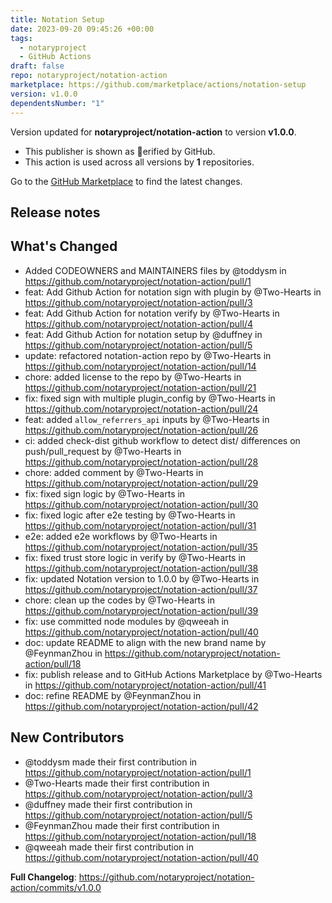 ```yaml
---
title: Notation Setup
date: 2023-09-20 09:45:26 +00:00
tags:
  - notaryproject
  - GitHub Actions
draft: false
repo: notaryproject/notation-action
marketplace: https://github.com/marketplace/actions/notation-setup
version: v1.0.0
dependentsNumber: "1"
---
```



Version updated for **notaryproject/notation-action** to version **v1.0.0**.
- This publisher is shown as erified by GitHub.
- This action is used across all versions by **1** repositories.

Go to the [GitHub Marketplace](https://github.com/marketplace/actions/notation-setup) to find the latest changes.

## Release notes

## What's Changed
* Added CODEOWNERS and MAINTAINERS files by @toddysm in https://github.com/notaryproject/notation-action/pull/1
* feat: Add Github Action for notation sign with plugin by @Two-Hearts in https://github.com/notaryproject/notation-action/pull/3
* feat: Add Github Action for notation verify by @Two-Hearts in https://github.com/notaryproject/notation-action/pull/4
* feat: Add Github Action for notation setup by @duffney in https://github.com/notaryproject/notation-action/pull/5
* update: refactored notation-action repo by @Two-Hearts in https://github.com/notaryproject/notation-action/pull/14
* chore: added license to the repo by @Two-Hearts in https://github.com/notaryproject/notation-action/pull/21
* fix: fixed sign with multiple plugin_config by @Two-Hearts in https://github.com/notaryproject/notation-action/pull/24
* feat: added `allow_referrers_api` inputs by @Two-Hearts in https://github.com/notaryproject/notation-action/pull/26
* ci: added check-dist github workflow to detect dist/ differences on push/pull_request by @Two-Hearts in https://github.com/notaryproject/notation-action/pull/28
* chore: added comment by @Two-Hearts in https://github.com/notaryproject/notation-action/pull/29
* fix: fixed sign logic by @Two-Hearts in https://github.com/notaryproject/notation-action/pull/30
* fix: fixed logic after e2e testing by @Two-Hearts in https://github.com/notaryproject/notation-action/pull/31
* e2e: added e2e workflows by @Two-Hearts in https://github.com/notaryproject/notation-action/pull/35
* fix: fixed trust store logic in verify by @Two-Hearts in https://github.com/notaryproject/notation-action/pull/38
* fix: updated Notation version to 1.0.0 by @Two-Hearts in https://github.com/notaryproject/notation-action/pull/37
* chore: clean up the codes by @Two-Hearts in https://github.com/notaryproject/notation-action/pull/39
* fix: use committed node modules by @qweeah in https://github.com/notaryproject/notation-action/pull/40
* doc: update README to align with the new brand name by @FeynmanZhou in https://github.com/notaryproject/notation-action/pull/18
* fix: publish release and to GitHub Actions Marketplace by @Two-Hearts in https://github.com/notaryproject/notation-action/pull/41
* doc: refine README by @FeynmanZhou in https://github.com/notaryproject/notation-action/pull/42

## New Contributors
* @toddysm made their first contribution in https://github.com/notaryproject/notation-action/pull/1
* @Two-Hearts made their first contribution in https://github.com/notaryproject/notation-action/pull/3
* @duffney made their first contribution in https://github.com/notaryproject/notation-action/pull/5
* @FeynmanZhou made their first contribution in https://github.com/notaryproject/notation-action/pull/18
* @qweeah made their first contribution in https://github.com/notaryproject/notation-action/pull/40

**Full Changelog**: https://github.com/notaryproject/notation-action/commits/v1.0.0
